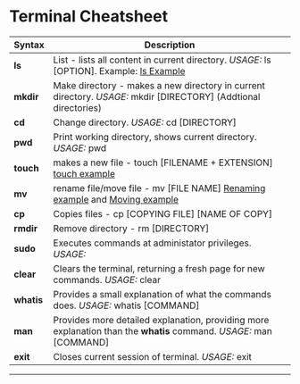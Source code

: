 # Terminal Cheatsheet

| Syntax | Description |
| ----------- | ----------- |
| **ls** | List - lists all content in current directory. *USAGE:* ls [OPTION]. Example: [ls Example](https://i.imgur.com/5Y7UgkH.png)|
| **mkdir** | Make directory - makes a new directory in current directory. *USAGE:* mkdir [DIRECTORY] (Addtional directories)|
| **cd** | Change directory. *USAGE:* cd [DIRECTORY]|
| **pwd** | Print working directory, shows current directory. *USAGE:* pwd|
| **touch** | makes a new file - touch [FILENAME + EXTENSION] [touch example](https://i.imgur.com/AO3MSnq.png)|
| **mv** | rename file/move file - mv [FILE NAME] [Renaming example](https://i.imgur.com/QzdRbe9.png) and [Moving example](https://i.imgur.com/Qb11CF1.png) |
| **cp** | Copies files - cp [COPYING FILE] [NAME OF COPY] |
| **rmdir** | Remove directory - rm [DIRECTORY] |
| **sudo** | Executes commands at administator privileges. *USAGE:* |
| **clear** | Clears the terminal, returning a fresh page for new commands. *USAGE:* clear |
| **whatis** | Provides a small explanation of what the commands does. *USAGE:* whatis [COMMAND] |
| **man** | Provides more detailed explanation, providing more explanation than the **whatis** command. *USAGE:* man [COMMAND] |
| **exit** | Closes current session of terminal. *USAGE:* exit |


---